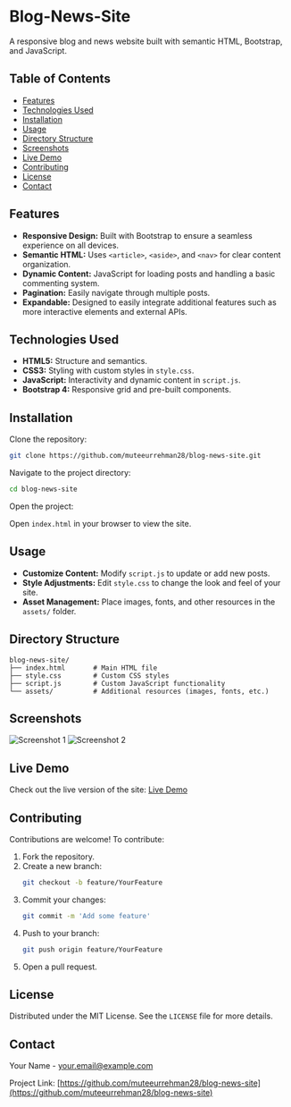 # Blog-News-Site

A responsive blog and news website built with semantic HTML, Bootstrap, and JavaScript.

## Table of Contents
- [Features](#features)
- [Technologies Used](#technologies-used)
- [Installation](#installation)
- [Usage](#usage)
- [Directory Structure](#directory-structure)
- [Screenshots](#screenshots)
- [Live Demo](#live-demo)
- [Contributing](#contributing)
- [License](#license)
- [Contact](#contact)

## Features

- **Responsive Design:** Built with Bootstrap to ensure a seamless experience on all devices.
- **Semantic HTML:** Uses `<article>`, `<aside>`, and `<nav>` for clear content organization.
- **Dynamic Content:** JavaScript for loading posts and handling a basic commenting system.
- **Pagination:** Easily navigate through multiple posts.
- **Expandable:** Designed to easily integrate additional features such as more interactive elements and external APIs.

## Technologies Used

- **HTML5:** Structure and semantics.
- **CSS3:** Styling with custom styles in `style.css`.
- **JavaScript:** Interactivity and dynamic content in `script.js`.
- **Bootstrap 4:** Responsive grid and pre-built components.

## Installation

Clone the repository:

```sh
git clone https://github.com/muteeurrehman28/blog-news-site.git
```

Navigate to the project directory:

```sh
cd blog-news-site
```

Open the project:

Open `index.html` in your browser to view the site.

## Usage

- **Customize Content:** Modify `script.js` to update or add new posts.
- **Style Adjustments:** Edit `style.css` to change the look and feel of your site.
- **Asset Management:** Place images, fonts, and other resources in the `assets/` folder.

## Directory Structure

```
blog-news-site/
├── index.html       # Main HTML file
├── style.css        # Custom CSS styles
├── script.js        # Custom JavaScript functionality
└── assets/          # Additional resources (images, fonts, etc.)
```

## Screenshots

![Screenshot 1](assets/screenshot1.png)
![Screenshot 2](assets/screenshot2.png)

## Live Demo

Check out the live version of the site: [Live Demo](https://your-live-demo-link.com)

## Contributing

Contributions are welcome! To contribute:

1. Fork the repository.
2. Create a new branch:
   ```sh
   git checkout -b feature/YourFeature
   ```
3. Commit your changes:
   ```sh
   git commit -m 'Add some feature'
   ```
4. Push to your branch:
   ```sh
   git push origin feature/YourFeature
   ```
5. Open a pull request.

## License

Distributed under the MIT License. See the `LICENSE` file for more details.

## Contact

Your Name - your.email@example.com

Project Link: [https://github.com/muteeurrehman28/blog-news-site](https://github.com/muteeurrehman28/blog-news-site)
